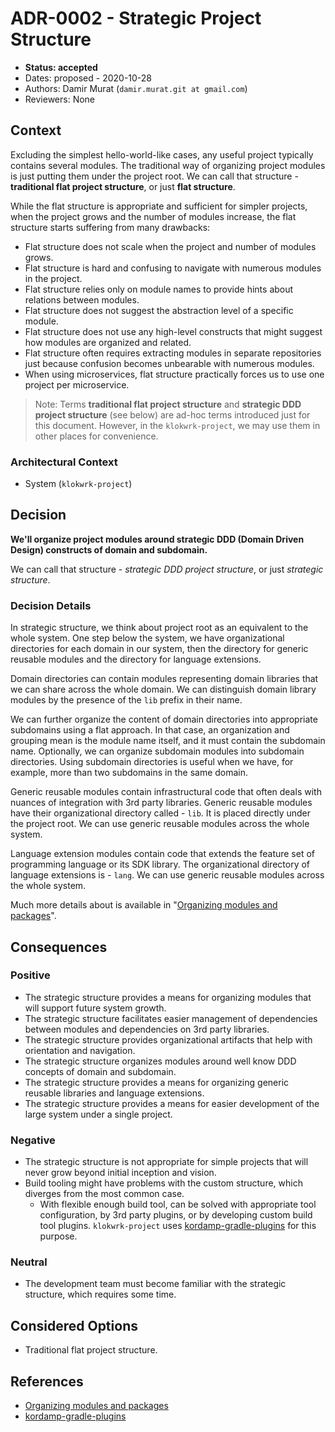 # ADR-0002 - Strategic Project Structure
* **Status: accepted**
* Dates: proposed - 2020-10-28
* Authors: Damir Murat (`damir.murat.git at gmail.com`)
* Reviewers: None

## Context
Excluding the simplest hello-world-like cases, any useful project typically contains several modules. The traditional way of organizing project modules is just putting them under the project root.
We can call that structure - **traditional flat project structure**, or just **flat structure**.

While the flat structure is appropriate and sufficient for simpler projects, when the project grows and the number of modules increase, the flat structure starts suffering from many drawbacks:
* Flat structure does not scale when the project and number of modules grows.
* Flat structure is hard and confusing to navigate with numerous modules in the project.
* Flat structure relies only on module names to provide hints about relations between modules.
* Flat structure does not suggest the abstraction level of a specific module.
* Flat structure does not use any high-level constructs that might suggest how modules are organized and related.
* Flat structure often requires extracting modules in separate repositories just because confusion becomes unbearable with numerous modules.
* When using microservices, flat structure practically forces us to use one project per microservice.

> Note: Terms **traditional flat project structure** and **strategic DDD project structure** (see below) are ad-hoc terms introduced just for this document. However, in the `klokwrk-project`,
> we may use them in other places for convenience.

### Architectural Context
* System (`klokwrk-project`)

## Decision
**We'll organize project modules around strategic DDD (Domain Driven Design) constructs of domain and subdomain.**

We can call that structure - *strategic DDD project structure*, or just *strategic structure*.

### Decision Details
In strategic structure, we think about project root as an equivalent to the whole system. One step below the system, we have organizational directories for each domain in our system, then the
directory for generic reusable modules and the directory for language extensions.

Domain directories can contain modules representing domain libraries that we can share across the whole domain. We can distinguish domain library modules by the presence of the `lib` prefix in their
name.

We can further organize the content of domain directories into appropriate subdomains using a flat approach. In that case, an organization and grouping mean is the module name itself, and it must
contain the subdomain name. Optionally, we can organize subdomain modules into subdomain directories. Using subdomain directories is useful when we have, for example, more than two subdomains in the
same domain.

Generic reusable modules contain infrastructural code that often deals with nuances of integration with 3rd party libraries. Generic reusable modules have their organizational directory
called - `lib`. It is placed directly under the project root. We can use generic reusable modules across the whole system.

Language extension modules contain code that extends the feature set of programming language or its SDK library. The organizational directory of language extensions is - `lang`. We can use generic
reusable modules across the whole system.

Much more details about is available in "[Organizing modules and packages](../../article/modules-and-packages/modulesAndPackages.md)".

## Consequences
### Positive
* The strategic structure provides a means for organizing modules that will support future system growth.
* The strategic structure facilitates easier management of dependencies between modules and dependencies on 3rd party libraries.
* The strategic structure provides organizational artifacts that help with orientation and navigation.
* The strategic structure organizes modules around well know DDD concepts of domain and subdomain.
* The strategic structure provides a means for organizing generic reusable libraries and language extensions.
* The strategic structure provides a means for easier development of the large system under a single project.

### Negative
* The strategic structure is not appropriate for simple projects that will never grow beyond initial inception and vision.
* Build tooling might have problems with the custom structure, which diverges from the most common case.
  * With flexible enough build tool, can be solved with appropriate tool configuration, by 3rd party plugins, or by developing custom build tool plugins. `klokwrk-project` uses
    [kordamp-gradle-plugins](https://github.com/kordamp/kordamp-gradle-plugins) for this purpose.

### Neutral
* The development team must become familiar with the strategic structure, which requires some time.

## Considered Options
* Traditional flat project structure.

## References
* [Organizing modules and packages](../../article/modules-and-packages/modulesAndPackages.md)
* [kordamp-gradle-plugins](https://github.com/kordamp/kordamp-gradle-plugins)
